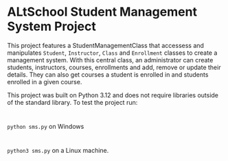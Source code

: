# ALtSchool Student Management System Project

This project features a StudentManagementClass that accessess and manipulates `Student`, `Instructor`, `Class` and `Enrollment`
classes to create a management system. With this central class, an administrator can create students, instructors, courses, enrollments and add, remove or update their details. They can also get courses a student is enrolled in and students enrolled in a given course.

This project was built on Python 3.12 and does not require libraries outside of the standard library.
To test the project run:
#
`python sms.py` on Windows

#
`python3 sms.py` on a Linux machine.